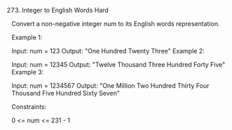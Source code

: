 273. Integer to English Words
Hard

Convert a non-negative integer num to its English words representation.



Example 1:

Input: num = 123
Output: "One Hundred Twenty Three"
Example 2:

Input: num = 12345
Output: "Twelve Thousand Three Hundred Forty Five"
Example 3:

Input: num = 1234567
Output: "One Million Two Hundred Thirty Four Thousand Five Hundred Sixty Seven"


Constraints:

0 <= num <= 231 - 1
